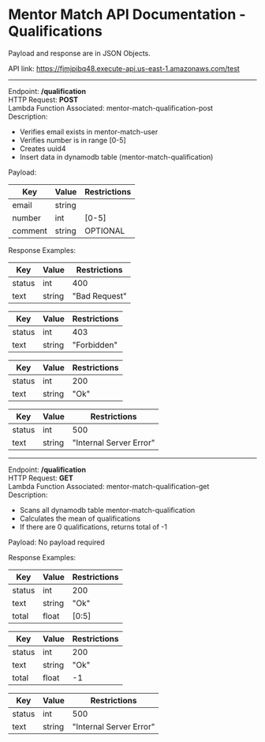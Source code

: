 # Mentor Match API Documentation - Qualifications

Payload and response are in JSON Objects.

API link: https://fjmjpibq48.execute-api.us-east-1.amazonaws.com/test

---

Endpoint: **/qualification** <br>
HTTP Request: **POST** <br>
Lambda Function Associated: mentor-match-qualification-post <br>
Description:
- Verifies email exists in mentor-match-user
- Verifies number is in range [0-5]
- Creates uuid4
- Insert data in dynamodb table (mentor-match-qualification)

Payload:

| Key | Value | Restrictions |
| -- | -- | -- |
| email | string | |
| number | int | [0-5] |
| comment | string | OPTIONAL |

Response Examples:

| Key | Value | Restrictions |
| -- | -- | -- |
| status | int | 400 |
| text | string | "Bad Request" |

| Key | Value | Restrictions |
| -- | -- | -- |
| status | int | 403 |
| text | string | "Forbidden" |

| Key | Value | Restrictions |
| -- | -- | -- |
| status | int | 200 |
| text | string | "Ok" |

| Key | Value | Restrictions |
| -- | -- | -- |
| status | int | 500 |
| text | string | "Internal Server Error" |

---

Endpoint: **/qualification** <br>
HTTP Request: **GET** <br>
Lambda Function Associated: mentor-match-qualification-get <br>
Description:
- Scans all dynamodb table mentor-match-qualification
- Calculates the mean of qualifications
- If there are 0 qualifications, returns total of -1

Payload: No payload required

Response Examples:

| Key | Value | Restrictions |
| -- | -- | -- |
| status | int | 200 |
| text | string | "Ok" |
| total | float | [0:5] |

| Key | Value | Restrictions |
| -- | -- | -- |
| status | int | 200 |
| text | string | "Ok" |
| total | float | -1 |

| Key | Value | Restrictions |
| -- | -- | -- |
| status | int | 500 |
| text | string | "Internal Server Error" |
